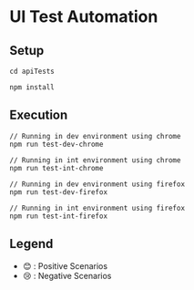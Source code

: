 # UI Test Automation

## Setup

```
cd apiTests

npm install
```

## Execution

```
// Running in dev environment using chrome
npm run test-dev-chrome

// Running in int environment using chrome
npm run test-int-chrome

// Running in dev environment using firefox
npm run test-dev-firefox

// Running in int environment using firefox
npm run test-int-firefox

```

## Legend

-   😊 : Positive Scenarios
-   😢 : Negative Scenarios
